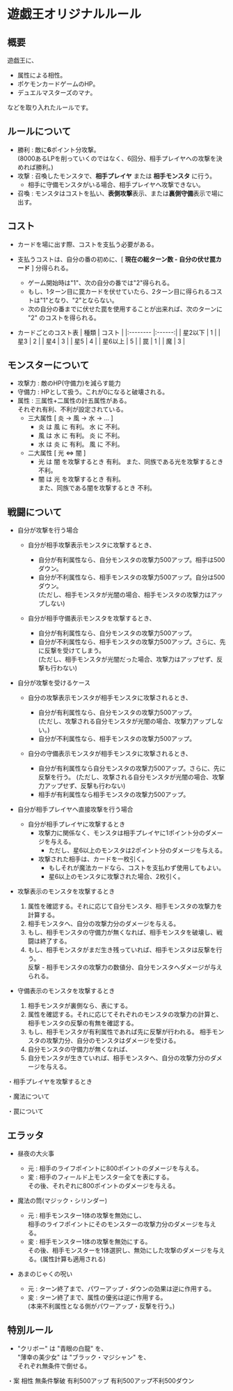 # 遊戯王オリジナルルール

## 概要

遊戯王に、  
- 属性による相性。  
- ポケモンカードゲームのHP。  
- デュエルマスターズのマナ。  

などを取り入れたルールです。  
   
  
## ルールについて
- 勝利     :  敵に**6**ポイント分攻撃。  
             (8000あるLPを削っていくのではなく、6回分、相手プレイヤへの攻撃を決めれば勝利。)  
- 攻撃     :  召喚したモンスタで、**相手プレイヤ** または **相手モンスタ** に行う。  
   - 相手に守備モンスタがいる場合、相手プレイヤへ攻撃できない。
- 召喚     :  モンスタはコストを払い、**表側攻撃**表示、または**裏側守備**表示で場に出す。

## コスト
- カードを場に出す際、コストを支払う必要がある。
- 支払うコストは、自分の番の初めに、[ **現在の総ターン数 - 自分の伏せ罠カード** ] 分得られる。  
  - ゲーム開始時は"1"、次の自分の番では"2"得られる。
  - もし、1ターン目に罠カードを伏せていたら、2ターン目に得られるコストは"1"となり、"2"とならない。
  - 次の自分の番までに伏せた罠を使用することが出来れば、次のターンに "2" のコストを得られる。

- カードごとのコスト表
  | 種類     | コスト |
  |:-------- |:------:|
  | 星2以下  |  1     |
  | 星3      |  2     |
  | 星4      |  3     |
  | 星5      |  4     |
  | 星6以上  |  5     |
  | 罠       |  1     |
  | 魔       |  3     |

## モンスターについて
- 攻撃力      :  敵のHP(守備力)を減らす能力
- 守備力      :  HPとして扱う。これが0になると破壊される。
- 属性        :  三属性+二属性の計五属性がある。  
                 それぞれ有利、不利が設定されている。  
  - 三大属性 [ 炎 → 風 → 水 → ... ]
    - 炎 は 風 に 有利。 水 に 不利。
    - 風 は 水 に 有利。 炎 に 不利。
    - 水 は 炎 に 有利。 風 に 不利。
  - 二大属性 [ 光 ⇔ 闇 ]
    - 光 は 闇 を攻撃するとき 有利。
      また、同族である光を攻撃するとき 不利。
    - 闇 は 光 を攻撃するとき 有利。  
      また、同族である闇を攻撃するとき 不利。

## 戦闘について
- 自分が攻撃を行う場合
  - 自分が相手攻撃表示モンスタに攻撃するとき、  
    - 自分が有利属性なら、自分モンスタの攻撃力500アップ。相手は500ダウン。
    - 自分が不利属性なら、相手モンスタの攻撃力500アップ。自分は500ダウン。  
      (ただし、相手モンスタが光闇の場合、相手モンスタの攻撃力はアップしない)
          
  - 自分が相手守備表示モンスタを攻撃するとき、
    - 自分が有利属性なら、自分モンスタの攻撃力500アップ。
    - 自分が不利属性なら、相手モンスタの攻撃力500アップ。さらに、先に反撃を受けてしまう。  
      (ただし、相手モンスタが光闇だった場合、攻撃力はアップせず、反撃も行わない)

- 自分が攻撃を受けるケース
  - 自分の攻撃表示モンスタが相手モンスタに攻撃されるとき、
    - 自分が有利属性なら、自分モンスタの攻撃力500アップ。  
      (ただし、攻撃される自分モンスタが光闇の場合、攻撃力アップしない。)
    - 自分が不利属性なら、相手モンスタの攻撃力500アップ。
        
  - 自分の守備表示モンスタが相手モンスタに攻撃されるとき、
    - 自分が有利属性なら自分モンスタの攻撃力500アップ。さらに、先に反撃を行う。
      (ただし、攻撃される自分モンスタが光闇の場合、攻撃力アップせず、反撃も行わない)
    - 相手が有利属性なら相手モンスタの攻撃力500アップ。
    
- 自分が相手プレイヤへ直接攻撃を行う場合
  - 自分が相手プレイヤに攻撃するとき
    - 攻撃力に関係なく、モンスタは相手プレイヤに1ポイント分のダメージを与える。  
      - ただし、星6以上のモンスタは2ポイント分のダメージを与える。
    - 攻撃された相手は、カードを一枚引く。
      - もしそれが魔法カードなら、コストを支払わず使用してもよい。
      - 星6以上のモンスタに攻撃された場合、2枚引く。

- 攻撃表示のモンスタを攻撃するとき
  1. 属性を確認する。それに応じて自分モンスタ、相手モンスタの攻撃力を計算する。
  2. 相手モンスタへ、自分の攻撃力分のダメージを与える。
  3. もし、相手モンスタの守備力が無くなれば、相手モンスタを破壊し、戦闘は終了する。
  4. もし、相手モンスタがまだ生き残っていれば、相手モンスタは反撃を行う。  
      反撃 - 相手モンスタの攻撃力の数値分、自分モンスタへダメージが与えられる。
    
- 守備表示のモンスタを攻撃するとき
  1. 相手モンスタが裏側なら、表にする。
  2. 属性を確認する。それに応じてそれぞれのモンスタの攻撃力の計算と、相手モンスタの反撃の有無を確認する。
  3. もし、相手モンスタが有利属性であれば先に反撃が行われる。
     相手モンスタの攻撃力分、自分のモンスタはダメージを受ける。
  4. 自分モンスタの守備力が無くなれば、
  5. 自分モンスタが生きていれば、相手モンスタへ、自分の攻撃力分のダメージを与える。
    
・相手プレイヤを攻撃するとき
                
                
・魔法について


・罠について

## エラッタ
- 昼夜の大火事
  - 元 : 相手のライフポイントに800ポイントのダメージを与える。
  - 変 : 相手のフィールド上モンスター全てを表にする。  
         その後、それぞれに800ポイントのダメージを与える。
        
- 魔法の筒(マジック・シリンダー)
  - 元 : 相手モンスター1体の攻撃を無効にし、  
         相手のライフポイントにそのモンスターの攻撃力分のダメージを与える。
  - 変 : 相手モンスター1体の攻撃を無効にする。  
         その後、相手モンスターを1体選択し、無効にした攻撃のダメージを与える。(属性計算も適用される)
             
- あまのじゃくの呪い
  - 元 : ターン終了まで、パワーアップ・ダウンの効果は逆に作用する。
  - 変 : ターン終了まで、属性の優劣は逆に作用する。  
         (本来不利属性となる側がパワーアップ・反撃を行う。)
             
## 特別ルール
- "クリボー" は "青眼の白龍" を、  
  "薄幸の美少女" は "ブラック・マジシャン" を、  
  それぞれ無条件で倒せる。
      

・案
    相性
        無条件撃破
        有利500アップ
        有利500アップ不利500ダウン
      
      